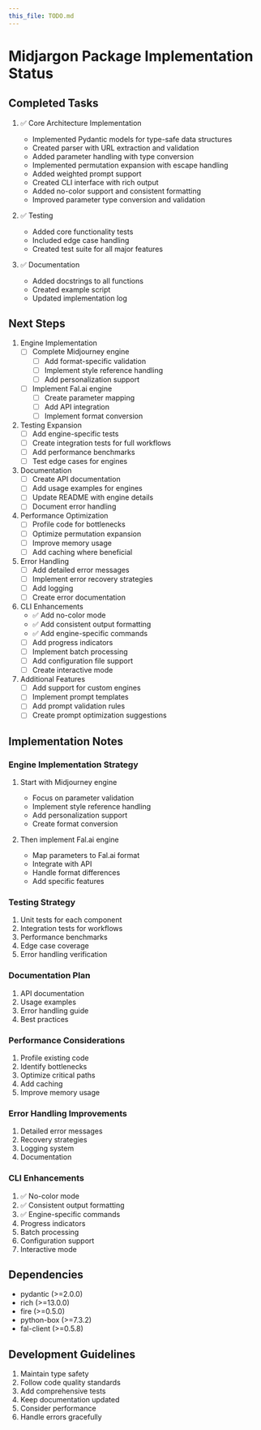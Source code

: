 ```yaml
---
this_file: TODO.md
---
```

# Midjargon Package Implementation Status

## Completed Tasks

1. ✅ Core Architecture Implementation
   - Implemented Pydantic models for type-safe data structures
   - Created parser with URL extraction and validation
   - Added parameter handling with type conversion
   - Implemented permutation expansion with escape handling
   - Added weighted prompt support
   - Created CLI interface with rich output
   - Added no-color support and consistent formatting
   - Improved parameter type conversion and validation

2. ✅ Testing
   - Added core functionality tests
   - Included edge case handling
   - Created test suite for all major features

3. ✅ Documentation
   - Added docstrings to all functions
   - Created example script
   - Updated implementation log

## Next Steps

1. Engine Implementation
   - [ ] Complete Midjourney engine
     - [ ] Add format-specific validation
     - [ ] Implement style reference handling
     - [ ] Add personalization support
   - [ ] Implement Fal.ai engine
     - [ ] Create parameter mapping
     - [ ] Add API integration
     - [ ] Implement format conversion

2. Testing Expansion
   - [ ] Add engine-specific tests
   - [ ] Create integration tests for full workflows
   - [ ] Add performance benchmarks
   - [ ] Test edge cases for engines

3. Documentation
   - [ ] Create API documentation
   - [ ] Add usage examples for engines
   - [ ] Update README with engine details
   - [ ] Document error handling

4. Performance Optimization
   - [ ] Profile code for bottlenecks
   - [ ] Optimize permutation expansion
   - [ ] Improve memory usage
   - [ ] Add caching where beneficial

5. Error Handling
   - [ ] Add detailed error messages
   - [ ] Implement error recovery strategies
   - [ ] Add logging
   - [ ] Create error documentation

6. CLI Enhancements
   - ✅ Add no-color mode
   - ✅ Add consistent output formatting
   - ✅ Add engine-specific commands
   - [ ] Add progress indicators
   - [ ] Implement batch processing
   - [ ] Add configuration file support
   - [ ] Create interactive mode

7. Additional Features
   - [ ] Add support for custom engines
   - [ ] Implement prompt templates
   - [ ] Add prompt validation rules
   - [ ] Create prompt optimization suggestions

## Implementation Notes

### Engine Implementation Strategy
1. Start with Midjourney engine
   - Focus on parameter validation
   - Implement style reference handling
   - Add personalization support
   - Create format conversion

2. Then implement Fal.ai engine
   - Map parameters to Fal.ai format
   - Integrate with API
   - Handle format differences
   - Add specific features

### Testing Strategy
1. Unit tests for each component
2. Integration tests for workflows
3. Performance benchmarks
4. Edge case coverage
5. Error handling verification

### Documentation Plan
1. API documentation
2. Usage examples
3. Error handling guide
4. Best practices

### Performance Considerations
1. Profile existing code
2. Identify bottlenecks
3. Optimize critical paths
4. Add caching
5. Improve memory usage

### Error Handling Improvements
1. Detailed error messages
2. Recovery strategies
3. Logging system
4. Documentation

### CLI Enhancements
1. ✅ No-color mode
2. ✅ Consistent output formatting
3. ✅ Engine-specific commands
4. Progress indicators
5. Batch processing
6. Configuration support
7. Interactive mode

## Dependencies
- pydantic (>=2.0.0)
- rich (>=13.0.0)
- fire (>=0.5.0)
- python-box (>=7.3.2)
- fal-client (>=0.5.8)

## Development Guidelines
1. Maintain type safety
2. Follow code quality standards
3. Add comprehensive tests
4. Keep documentation updated
5. Consider performance
6. Handle errors gracefully

